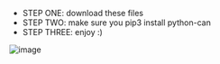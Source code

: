 * STEP ONE: download these files
* STEP TWO: make sure you pip3 install python-can
* STEP THREE: enjoy :)

![image](https://user-images.githubusercontent.com/71296226/146246027-aa5b422f-87b8-4c23-aa8f-ec5c906ce317.png)
